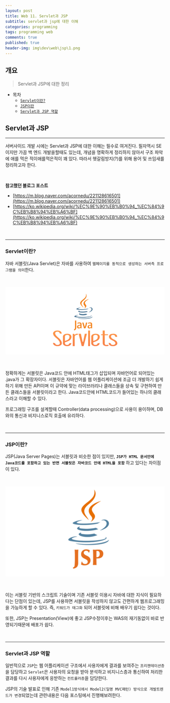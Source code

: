 ```yaml
---
layout: post
title: Web 11. Servlet과 JSP
subtitle: servlet과 jsp에 대한 이해
categories: programming
tags: programming web
comments: true
published: true
header-img: img\dev\web\jsp\1.png
---
```


## 개요
> Servlet과 JSP에 대한 정리
  
- 목차
	- [`Servlet이란?`](#servlet이란)
	- [`JSP이란`](#jsp이란)
	- [`Servlet과 JSP 역할`](#servlet과-jsp-역할)
  
## Servlet과 JSP
---
서버사이드 개발 시에는 Servlet과 JSP에 대한 이해는 필수로 여겨진다. 필자역시 SE이지만 가끔 백 엔드 개발을할때도 있는데, 개념을 명확하게 정리하지 않아서 구조 파악에 애를 먹은 적이애를먹은적이 꽤 있다. 따라서 헷갈림방지(?)를 위해 용어 및 쓰임새를 정리하고자 한다.


<br>

**참고했던 블로그 포스트**

-   [https://m.blog.naver.com/acornedu/221128616501](https://m.blog.naver.com/acornedu/221128616501)
-   [https://ko.wikipedia.org/wiki/%EC%9E%90%EB%B0%94_%EC%84%9C%EB%B8%94%EB%A6%BF](https://ko.wikipedia.org/wiki/%EC%9E%90%EB%B0%94_%EC%84%9C%EB%B8%94%EB%A6%BF)

<br>

---
### **Servlet이란?**

자바 서블릿(Java Servlet)은 자바를 사용하여 `웹페이지를 동적으로 생성하는 서버측 프로그램을 의미`한다. 

<br>

![그림1](/assets/img/dev\web\jsp\2.png)

<br>

정확하게는 서블릿은 Java코드 안에 HTML태그가 삽입되며 자바언어로 되어있는 .java가 그 확장자이다. 서블릿은 자바언어를 웹 어플리케이션에 조금 더 개발하기 쉽게 하기 위해 만든 API이며 이 규약에 맞는 라이브러리나 클래스들을 상속 및 구현하여 만든 클래스들을 서블릿이라고 한다. Java코드안에 HTML코드가 들어있는 하나의 클래스라고 이해할 수 있다. 

프로그래밍 구조를 설계할때 Controller(data processing)으로 사용이 용이하며, DB와의 통신과 비지니스로직 호출에 유리하다.



<br>

---

### **JSP이란?**

JSP(Java Server Pages)는 서블릿과 비슷한 점이 있지만, **`JSP가 HTML 문서안에 Java코드를 포함하고 있는 반면 서블릿은 자바코드 안에 HTML을 포함`** 하고 있다는 차이점이 있다.

<br>

![그림2](/assets/img/dev\web\jsp\3.png)

<br>

이는 서블릿 기반의 스크립트 기술이며 기존 서블릿 이용시 자바에 대한 지식이 필요하다는 단점이 있는데, JSP를 사용하면 서블릿을 작성하지 않고도 간편하게 웹프로그래밍을 가능하게 할 수 있다. 즉, `키워드가 태그화` 되어 서블릿에 비해 배우기 쉽다는 것이다.

또한, JSP는 Presentation(View)에 좋고 JSP수정이후는 WAS의 재기동없이 바로 반영되기때문에 배포가 쉽다.


<br>

---
### **Servlet과 JSP 역할**

일반적으로 `JSP`는 웹 어플리케이션 구조에서 사용자에게 결과를 보여주는 `프리젠테이션층`을 담당하고 `Servlet`은 사용자의 요청을 받아 분석하고 비지니스층과 통신하여 처리한 결과를 다시 사용자에게 응받하는 `컨트롤러층`을 담당한다.


JSP의 기술 발표로 인해 기존 `Model1방식에서 Model2(일명 MVC패턴) 방식으로 개발트렌드가 변경`되었는데 관련내용은 다음 포스팅에서 진행해보려한다.


